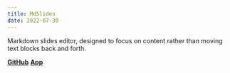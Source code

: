 ```yaml
---
title: MdSlides
date: 2022-07-30
---
```


Markdown slides editor, designed to focus on content rather than moving text blocks back and forth.

**[GitHub](https://github.com/mdslides/app)** **[App](https://mdslides.github.io)**
